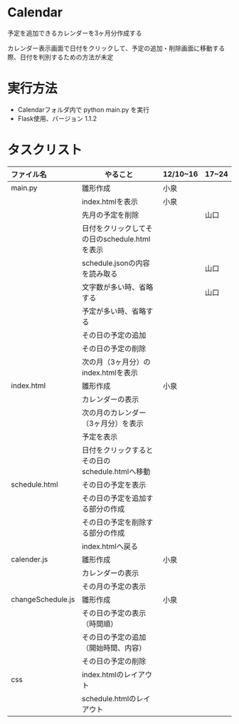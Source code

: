# Calendar
予定を追加できるカレンダーを3ヶ月分作成する

カレンダー表示画面で日付をクリックして、予定の追加・削除画面に移動する際、日付を判別するための方法が未定

# 実行方法
- Calendarフォルダ内で python main.py を実行
- Flask使用、バージョン 1.1.2

# タスクリスト
|ファイル名           |やること       |12/10~16|17~24   |
|:------------------|--------------|--------|--------|
|main.py            |雛形作成 |小泉 ||
|	                |index.htmlを表示 |小泉 ||
|	                |先月の予定を削除 ||山口|
|	                |日付をクリックしてその日のschedule.htmlを表示 |||
|	                |schedule.jsonの内容を読み取る ||山口|
|                   |文字数が多い時、省略する||山口|
|                   |予定が多い時、省略する|||
|	                |その日の予定の追加 |||
|	                |その日の予定の削除 |||
|	                |次の月（3ヶ月分）のindex.htmlを表示 |||
|index.html         |雛形作成 |小泉 ||
|	                |カレンダーの表示 |||
|	                |次の月のカレンダー（3ヶ月分）を表示 |||
|	                |予定を表示 |||
|	                |日付をクリックするとその日のschedule.htmlへ移動 |||
|schedule.html      |その日の予定を表示 |||
|	                |その日の予定を追加する部分の作成 |||
|	                |その日の予定を削除する部分の作成 |||
|	                |index.htmlへ戻る |||
|calender.js        |雛形作成 |小泉||
|                   |カレンダーの表示 ||
|	                |その月の予定の表示 |||
|changeSchedule.js  |雛形作成|小泉||
|	                |その日の予定の表示（時間順） |||
|	                |その日の予定の追加（開始時間、内容） |||
|	                |その日の予定の削除 |||
|css	            |index.htmlのレイアウト |||
|	                |schedule.htmlのレイアウト |||
